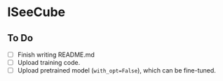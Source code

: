 # ISeeCube

## To Do
- [ ] Finish writing README.md
- [ ] Upload training code.
- [ ] Upload pretrained model (`with_opt=False`), which can be fine-tuned.
